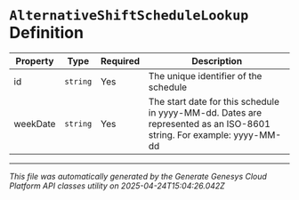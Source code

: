 # `AlternativeShiftScheduleLookup` Definition

| Property | Type | Required | Description |
|----------|------|----------|-------------|
| id | `string` | Yes | The unique identifier of the schedule |
| weekDate | `string` | Yes | The start date for this schedule in yyyy-MM-dd. Dates are represented as an ISO-8601 string. For example: yyyy-MM-dd |

---

*This file was automatically generated by the Generate Genesys Cloud Platform API classes utility on 2025-04-24T15:04:26.042Z*